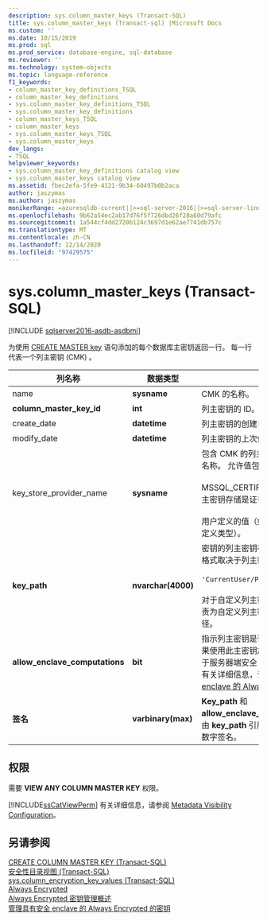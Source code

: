 ```yaml
---
description: sys.column_master_keys (Transact-SQL)
title: sys.column_master_keys (Transact-sql) |Microsoft Docs
ms.custom: ''
ms.date: 10/15/2019
ms.prod: sql
ms.prod_service: database-engine, sql-database
ms.reviewer: ''
ms.technology: system-objects
ms.topic: language-reference
f1_keywords:
- column_master_key_definitions_TSQL
- column_master_key_definitions
- sys.column_master_key_definitions_TSQL
- sys.column_master_key_definitions
- column_master_keys_TSQL
- column_master_keys
- sys.column_master_keys_TSQL
- sys.column_master_keys
dev_langs:
- TSQL
helpviewer_keywords:
- sys.column_master_key_definitions catalog view
- sys.column_master_keys catalog view
ms.assetid: fbec2efa-5fe9-4121-9b34-60497b0b2aca
author: jaszymas
ms.author: jaszymas
monikerRange: =azuresqldb-current||>=sql-server-2016||>=sql-server-linux-2017||=azuresqldb-mi-current
ms.openlocfilehash: 9b62a54ec2ab17d76f5f726dbd26f28a60d79afc
ms.sourcegitcommit: 1a544cf4dd2720b124c3697d1e62ae7741db757c
ms.translationtype: MT
ms.contentlocale: zh-CN
ms.lasthandoff: 12/14/2020
ms.locfileid: "97429575"
---
```

# <a name="syscolumn_master_keys-transact-sql"></a>sys.column_master_keys (Transact-SQL)

[!INCLUDE [sqlserver2016-asdb-asdbmi](../../includes/applies-to-version/sqlserver2016-asdb-asdbmi.md)]

  为使用 [CREATE MASTER key](../../t-sql/statements/create-column-master-key-transact-sql.md) 语句添加的每个数据库主密钥返回一行。 每一行代表一个列主密钥 (CMK) 。  
    
|列名称|数据类型|说明|  
|-----------------|---------------|-----------------|  
|name|**sysname**|CMK 的名称。|  
|**column_master_key_id**|**int**|列主密钥的 ID。|  
|create_date|**datetime**|列主密钥的创建日期。|  
|modify_date|**datetime**|列主密钥的上次修改日期。|  
|key_store_provider_name|**sysname**|包含 CMK 的列主密钥存储的提供程序的名称。 允许值包括：<br /><br /> MSSQL_CERTIFICATE_STORE-如果列主密钥存储是证书存储区，则为。<br /><br /> 用户定义的值（如果列主密钥存储为自定义类型）。|  
|**key_path**|**nvarchar(4000)**|密钥的列主密钥存储特定路径。 路径的格式取决于列主密钥存储类型。 例如：<br /><br /> `'CurrentUser/Personal/'<thumbprint>`<br /><br /> 对于自定义列主密钥存储，开发人员负责为自定义列主密钥存储定义密钥路径。|  
|**allow_enclave_computations**|**bit**|指示列主密钥是否已启用 enclave， (如果使用此主密钥加密的列加密密钥可用于服务器端安全 enclaves) 内的计算。 有关详细信息，请参阅[具有安全 enclave 的 Always Encrypted](../../relational-databases/security/encryption/always-encrypted-enclaves.md)。|  
|**签名**|**varbinary(max)**|**Key_path** 和 **allow_enclave_computations**（使用由 **key_path** 引用的列主密钥生成）的数字签名。|


  
## <a name="permissions"></a>权限  
 需要 **VIEW ANY COLUMN MASTER KEY** 权限。  
  
 [!INCLUDE[ssCatViewPerm](../../includes/sscatviewperm-md.md)] 有关详细信息，请参阅 [Metadata Visibility Configuration](../../relational-databases/security/metadata-visibility-configuration.md)。  
  
## <a name="see-also"></a>另请参阅  
 [CREATE COLUMN MASTER KEY (Transact-SQL)](../../t-sql/statements/create-column-master-key-transact-sql.md)   
 [安全性目录视图 (Transact-SQL)](../../relational-databases/system-catalog-views/security-catalog-views-transact-sql.md)   
 [sys.column_encryption_key_values (Transact-SQL)](../../relational-databases/system-catalog-views/sys-column-encryption-key-values-transact-sql.md)  
 [Always Encrypted](../../relational-databases/security/encryption/always-encrypted-database-engine.md)   
 [Always Encrypted 密钥管理概述](../../relational-databases/security/encryption/overview-of-key-management-for-always-encrypted.md)   
 [管理具有安全 enclave 的 Always Encrypted 的密钥](../../relational-databases/security/encryption/always-encrypted-enclaves-manage-keys.md)   
 
  
  
